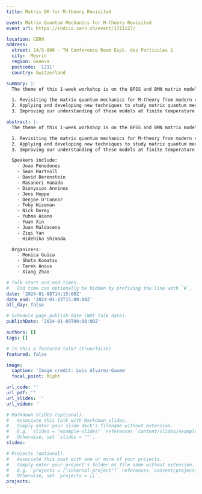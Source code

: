 ```yaml
---
title: Matrix QM for M-theory Revisited

event: Matrix Quantum Mechanics for M-theory Revisited
event_url: https://indico.cern.ch/event/1311127/

location: CERN
address:
  street: 24/3-006 - TH Conference Room Espl. des Particules 1 
  city:  Meyrin
  region: Geneva
  postcode: '1211'
  country: Switzerland

summary: |- 
  The theme of this 1-week workshop is on the BFSS and BMN matrix models, DLCQ in string theory and M-theory, and new approaches to study matrix quantum mechanics, such as the quantum mechanics bootstrap. The goal of the workshop includes but is not limited to:

  1. Revisiting the matrix quantum mechanics for M-theory from modern viewpoints (AdS/CFT and flat-space holography).
  2. Applying and developing new techniques to study matrix quantum mechanics (bootstrap, Monte Carlo etc).
  3. Improving our understanding of these models at finite temperature and identifying promising directions for application to the physics of black holes.

abstract: |- 
  The theme of this 1-week workshop is on the BFSS and BMN matrix models, DLCQ in string theory and M-theory, and new approaches to study matrix quantum mechanics, such as the quantum mechanics bootstrap. The goal of the workshop includes but is not limited to:

  1. Revisiting the matrix quantum mechanics for M-theory from modern viewpoints (AdS/CFT and flat-space holography).
  2. Applying and developing new techniques to study matrix quantum mechanics (bootstrap, Monte Carlo etc).
  3. Improving our understanding of these models at finite temperature and identifying promising directions for application to the physics of black holes.

  Speakers include:
    - Joao Penedones
    - Sean Hartnoll
    - David Berenstein
    - Masanori Hanada
    - Dionysios Anninos
    - Jens Hoppe
    - Denjoe O'Connor
    - Toby Wiseman
    - Nick Dorey
    - Yuhma Asano
    - Yuan Xin
    - Juan Maldacena
    - Ziqi Yan
    - Hidehiko Shimada

  Organizers: 
    - Monica Guica
    - Shota Komatsu
    - Tarek Anous
    - Xiang Zhao

# Talk start and end times.
#   End time can optionally be hidden by prefixing the line with `#`.
date: '2024-01-08T14:15:00Z'
date_end: '2024-01-12T15:00:00Z'
all_day: false

# Schedule page publish date (NOT talk date).
publishDate: '2024-01-05T00:00:00Z'

authors: []
tags: []

# Is this a featured talk? (true/false)
featured: false

image:
  caption: 'Image credit: Luis Alvarez-Gaume'
  focal_point: Right

url_code: ''
url_pdf: ''
url_slides: ''
url_video: ''

# Markdown Slides (optional).
#   Associate this talk with Markdown slides.
#   Simply enter your slide deck's filename without extension.
#   E.g. `slides = "example-slides"` references `content/slides/example-slides.md`.
#   Otherwise, set `slides = ""`.
slides:

# Projects (optional).
#   Associate this post with one or more of your projects.
#   Simply enter your project's folder or file name without extension.
#   E.g. `projects = ["internal-project"]` references `content/project/deep-learning/index.md`.
#   Otherwise, set `projects = []`.
projects:
---
```



